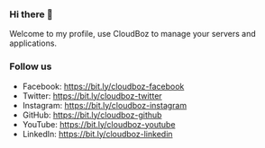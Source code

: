 ### Hi there 👋
Welcome to my profile, use CloudBoz to manage your servers and applications.

### Follow us
- Facebook: https://bit.ly/cloudboz-facebook
- Twitter: https://bit.ly/cloudboz-twitter
- Instagram: https://bit.ly/cloudboz-instagram
- GitHub: https://bit.ly/cloudboz-github
- YouTube: https://bit.ly/cloudboz-youtube
- LinkedIn: https://bit.ly/cloudboz-linkedin
